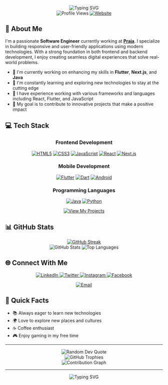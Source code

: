 <div style="text-align: center;">
  <img src="https://readme-typing-svg.herokuapp.com?font=Fira+Code&weight=600&size=30&pause=1000&color=2E97F7&center=true&vCenter=true&random=false&width=600&height=100&lines=Hi+%F0%9F%91%8B%2C+I'm+Surya+Jillellamudi;Software+Engineer+%7C+Developer;Flutter+%7C+Next.js+%7C+React" alt="Typing SVG" />
</div>

<div style="text-align: center;">
  <img src="https://komarev.com/ghpvc/?username=jillellamudisurya&label=Profile%20views&color=0e75b6&style=for-the-badge" alt="Profile Views" />
  <a href="https://suryajillellamudi.com" target="_blank">
    <img src="https://img.shields.io/badge/Website-suryajillellamudi.com-blue?style=for-the-badge&logo=google-chrome&logoColor=white" alt="Website" />
  </a>
</div>

## 🚀 About Me

I'm a passionate **Software Engineer** currently working at [**Praja**](https://praja.buzz/). I specialize in building responsive and user-friendly applications using modern technologies. With a strong foundation in both frontend and backend development, I enjoy creating seamless digital experiences that solve real-world problems.

- 🔭 I'm currently working on enhancing my skills in **Flutter**, **Next.js**, and **Java**
- 🌱 I'm constantly learning and exploring new technologies to stay at the cutting edge
- 💼 I have experience working with various frameworks and languages including React, Flutter, and JavaScript
- 🎯 My goal is to contribute to innovative projects that make a positive impact

## 💻 Tech Stack

<div style="text-align: center;">

### Frontend Development

<p style="text-align: center;">
  <a href="https://www.w3.org/html/" target="_blank"><img src="https://img.shields.io/badge/HTML5-E34F26?style=for-the-badge&logo=html5&logoColor=white" alt="HTML5" /></a>
  <a href="https://www.w3schools.com/css/" target="_blank"><img src="https://img.shields.io/badge/CSS3-1572B6?style=for-the-badge&logo=css3&logoColor=white" alt="CSS3" /></a>
  <a href="https://developer.mozilla.org/en-US/docs/Web/JavaScript" target="_blank"><img src="https://img.shields.io/badge/JavaScript-F7DF1E?style=for-the-badge&logo=javascript&logoColor=black" alt="JavaScript" /></a>
  <a href="https://react.dev/learn" target="_blank"><img src="https://img.shields.io/badge/React-20232A?style=for-the-badge&logo=react&logoColor=61DAFB" alt="React" /></a>
  <a href="https://nextjs.org/docs" target="_blank"><img src="https://img.shields.io/badge/Next.js-000000?style=for-the-badge&logo=nextdotjs&logoColor=white" alt="Next.js" /></a>
</p>

### Mobile Development

<p style="text-align: center;">
  <a href="https://flutter.dev" target="_blank"><img src="https://img.shields.io/badge/Flutter-02569B?style=for-the-badge&logo=flutter&logoColor=white" alt="Flutter" /></a>
  <a href="https://dart.dev/" target="_blank"><img src="https://img.shields.io/badge/Dart-0175C2?style=for-the-badge&logo=dart&logoColor=white" alt="Dart" /></a>
  <a href="https://developer.android.com" target="_blank"><img src="https://img.shields.io/badge/Android-3DDC84?style=for-the-badge&logo=android&logoColor=white" alt="Android" /></a>
</p>

### Programming Languages

<p style="text-align: center;">
  <a href="https://www.java.com" target="_blank"><img src="https://img.shields.io/badge/Java-ED8B00?style=for-the-badge&logo=openjdk&logoColor=white" alt="Java" /></a>
  <a href="https://www.python.org" target="_blank"><img src="https://img.shields.io/badge/Python-3776AB?style=for-the-badge&logo=python&logoColor=white" alt="Python" /></a>
</p>

</div>

<p style="text-align: center;">
  <a href="https://github.com/jillellamudisurya?tab=repositories" target="_blank">
    <img src="https://img.shields.io/badge/View%20My%20Projects-1F6FEB?style=for-the-badge" alt="View My Projects" />
  </a>
</p>

## 📊 GitHub Stats

<div style="text-align: center;">
  <a href="https://git.io/streak-stats">
    <img src="https://github-readme-streak-stats.herokuapp.com/?user=jillellamudisurya&theme=dark&hide_border=true&background=0D1117&stroke=0000" alt="GitHub Streak" />
  </a>
</div>

<div style="text-align: center;">
  <img src="https://github-readme-stats.vercel.app/api?username=jillellamudisurya&show_icons=true&theme=tokyonight&hide_border=true" alt="GitHub Stats" />
  <img src="https://github-readme-stats.vercel.app/api/top-langs/?username=jillellamudisurya&layout=compact&theme=tokyonight&hide_border=true" alt="Top Languages" />
</div>

## 🌐 Connect With Me

<p style="text-align: center;">
  <a href="https://www.linkedin.com/in/suryajillellamudi" target="_blank">
    <img src="https://img.shields.io/badge/LinkedIn-0077B5?style=for-the-badge&logo=linkedin&logoColor=white" alt="LinkedIn" />
  </a>
  <a href="https://twitter.com/suryachowdary_" target="_blank">
    <img src="https://img.shields.io/badge/Twitter-1DA1F2?style=for-the-badge&logo=twitter&logoColor=white" alt="Twitter" />
  </a>
  <a href="https://instagram.com/suryajillellamudi" target="_blank">
    <img src="https://img.shields.io/badge/Instagram-E4405F?style=for-the-badge&logo=instagram&logoColor=white" alt="Instagram" />
  </a>
  <a href="https://fb.com/surya.jillellamudi" target="_blank">
    <img src="https://img.shields.io/badge/Facebook-1877F2?style=for-the-badge&logo=facebook&logoColor=white" alt="Facebook" />
  </a>
</p>

<p style="text-align: center;">
  <a href="mailto:suryajillellamudi@gmail.com">
    <img src="https://img.shields.io/badge/Email-D14836?style=for-the-badge&logo=gmail&logoColor=white" alt="Email" />
  </a>
</p>

## 🎯 Quick Facts

- 📚 Always eager to learn new technologies
- 🌍 Love to explore new places and cultures
- ☕ Coffee enthusiast
- 🎮 Enjoy gaming in my free time

---

<div style="text-align: center;">
  <img src="https://quotes-github-readme.vercel.app/api?type=horizontal&theme=tokyonight" alt="Random Dev Quote" />
</div>

<div style="text-align: center;">
  <img src="https://github-profile-trophy.vercel.app/?username=jillellamudisurya&theme=tokyonight&no-frame=true&row=1" alt="GitHub Trophies" />
</div>

<div style="text-align: center;">
  <img src="https://github-readme-activity-graph.vercel.app/graph?username=jillellamudisurya&theme=tokyo-night&hide_border=true" alt="Contribution Graph" />
</div>

---

<div style="text-align: center;">
  <img src="https://readme-typing-svg.herokuapp.com?font=Fira+Code&weight=500&size=24&pause=1000&color=2E97F7&center=true&vCenter=true&random=false&width=500&height=100&lines=Thanks+for+visiting+my+profile!;Let's+connect+and+build+together!" alt="Typing SVG" />
</div>
